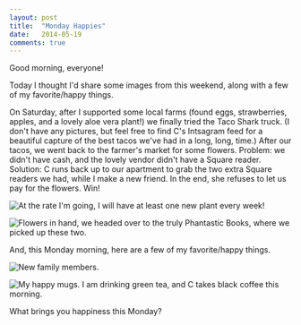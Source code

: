```yaml
---
layout: post
title:  "Monday Happies"
date:   2014-05-19
comments: true
---
```


Good morning, everyone!

Today I thought I'd share some images from this weekend, along with a few of my favorite/happy things.

On Saturday, after I supported some local farms (found eggs, strawberries, apples, and a lovely aloe vera plant!) we finally tried the Taco Shark truck. (I don't have any pictures, but feel free to find C's Intsagram feed for a beautiful capture of the best tacos we've had in a long, long, time.) After our tacos, we went back to the farmer's market for some flowers. Problem: we didn't have cash, and the lovely vendor didn't have a Square reader. Solution: C runs back up to our apartment to grab the two extra Square readers we had, while I make a new friend. In the end, she refuses to let us pay for the flowers. Win!

![At the rate I'm going, I will have at least one new plant every week!](/sabrina-jekyll/img/monday-flowers.jpg)

![Flowers in hand, we headed over to the truly Phantastic Books, where we picked up these two.](/sabrina-jekyll/img/monday-books.jpg)

And, this Monday morning, here are a few of my favorite/happy things.

![New family members.](/sabrina-jekyll/img/monday-plants.jpg)

![My happy mugs. I am drinking green tea, and C takes black coffee this morning.](/sabrina-jekyll/img/monday-mugs.jpg)

What brings you happiness this Monday?
